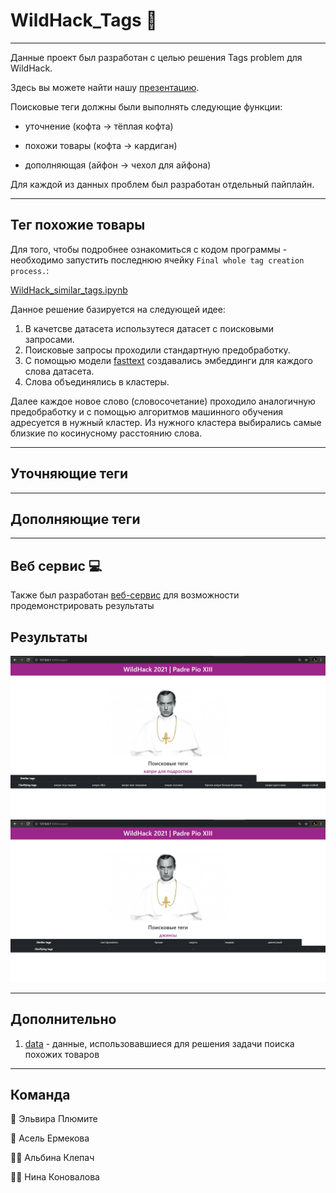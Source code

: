 # WildHack_Tags 👗 
---------------------------------------------------

Данные проект был разработан с целью решения Tags problem для WildHack. 

Здесь вы можете найти нашу [презентацию](https://docs.google.com/presentation/d/1Gz2pAfyW4l21TmB5ZuAHKxu-zdVjQ2Bwt1iS5XAPKEg/edit?usp=sharing).

Поисковые теги должны были выполнять следующие функции:

- уточнение (кофта → тёплая кофта)

- похожи товары (кофта → кардиган) 

- дополняющая (айфон → чехол для айфона)

Для каждой из данных проблем был разработан отдельный пайплайн.

-------------------------------------------------------------

## Тег похожие товары

Для того, чтобы подробнее ознакомиться с кодом программы - необходимо запустить последнюю ячейку `Final whole tag creation process.`:

[WildHack_similar_tags.ipynb](https://github.com/Nina-Konovalova/WildHack_Tags/blob/main/WildHack_similar_tags.ipynb)

Данное решение базируется на следующей идее:

1) В качетсве датасета использутеся датасет с поисковыми запросами.
2) Поисковые запросы проходили стандартную предобработку.
3) С помощью модели [fasttext](https://fasttext.cc/) cоздавались эмбеддинги для каждого слова датасета.
4) Слова объединялись в кластеры.

Далее каждое новое слово (словосочетание) проходило аналогичную предобработку и с помощью алгоритмов машинного обучения адресуется в нужный кластер. Из нужного кластера выбирались самые близкие по косинусному расстоянию слова.

--------------------------------------------------------------------

## Уточняющие теги

--------------------------------------------------------------------


## Дополняющие теги



-------------------------------------------------------------------

## Веб сервис 	:computer:
Также был разработан [веб-сервис](https://tags-padre-pio-xiii.herokuapp.com/) для возможности продемонстрировать результаты

## Результаты

<p align="center">
  <img src="https://github.com/Nina-Konovalova/WildHack_Tags/blob/main/pictures/clar.png" >
  <img src="https://github.com/Nina-Konovalova/WildHack_Tags/blob/main/pictures/sim.png" >
</p>

----------------------------------------------------------------------
## Дополнительно

1) [data](https://github.com/Nina-Konovalova/WildHack_Tags/tree/main/data) - данные, использовавшиеся для решения задачи поиска похожих товаров
----------------------------------------------------------------------

## Команда

:woman: Эльвира Плюмите

:girl: Асель Ермекова

:curly_haired_woman: Альбина Клепач

:red_haired_woman: Нина Коновалова

